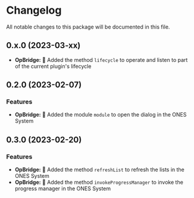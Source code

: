 # Changelog

All notable changes to this package will be documented in this file.

## 0.x.0 (2023-03-xx)

- **OpBridge:** 🌟 Added the method `lifecycle` to operate and listen to part of the current plugin's lifecycle

## 0.2.0 (2023-02-07)

### Features

- **OpBridge:** 🌟 Added the module `module` to open the dialog in the ONES System

## 0.3.0 (2023-02-20)

### Features

- **OpBridge:** 🌟 Added the method `refreshList` to refresh the lists in the ONES System
- **OpBridge:** 🌟 Added the method `invokeProgressManager` to invoke the progress manager in the ONES System
